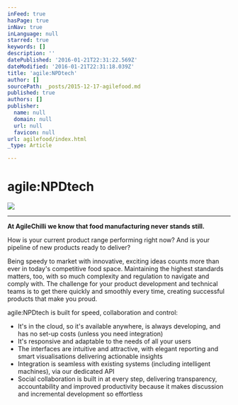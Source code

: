 ```yaml
---
inFeed: true
hasPage: true
inNav: true
inLanguage: null
starred: true
keywords: []
description: ''
datePublished: '2016-01-21T22:31:22.569Z'
dateModified: '2016-01-21T22:31:18.039Z'
title: 'agile:NPDtech'
author: []
sourcePath: _posts/2015-12-17-agilefood.md
published: true
authors: []
publisher:
  name: null
  domain: null
  url: null
  favicon: null
url: agilefood/index.html
_type: Article

---
```

# agile:NPDtech
![](https://the-grid-user-content.s3-us-west-2.amazonaws.com/70ea530e-eaf9-4914-99cd-d1c0eacc4633.jpg)

****

**At AgileChilli we know that food manufacturing never stands still.**

How is your current product range performing right now? And is your pipeline of new products ready to deliver?

Being speedy to market with innovative, exciting ideas counts more than ever in today's competitive food space. Maintaining the highest standards matters, too, with so much complexity and regulation to navigate and comply with. The challenge for your product development and technical teams is to get there quickly and smoothly every time, creating successful products that make you proud.

agile:NPDtech is built for speed, collaboration and control:

* It's in the cloud, so it's available anywhere, is always developing, and has no set-up costs (unless you need integration) 
* It's responsive and adaptable to the needs of all your users
* The interfaces are intuitive and attractive, with elegant reporting and smart visualisations delivering actionable insights
* Integration is seamless with existing systems (including intelligent machines), via our dedicated API
* Social collaboration is built in at every step, delivering transparency, accountability and improved productivity because it makes discussion and incremental development so effortless
